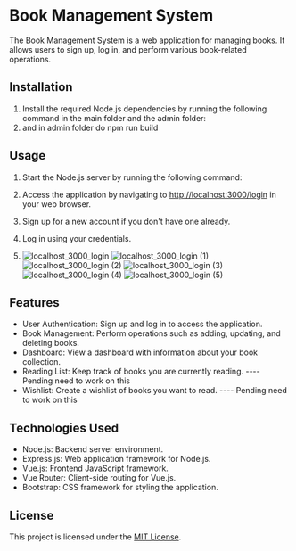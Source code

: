# Book Management System

The Book Management System is a web application for managing books. It allows users to sign up, log in, and perform various book-related operations.

## Installation

1. Install the required Node.js dependencies by running the following command in the main folder and the admin folder:
2. and in admin folder do npm run build
   

## Usage

1. Start the Node.js server by running the following command:


2. Access the application by navigating to [http://localhost:3000/login](http://localhost:3000/login) in your web browser.

3. Sign up for a new account if you don't have one already.

4. Log in using your credentials.
5. ![localhost_3000_login](https://github.com/KarthikeyaGit/book-management-system/assets/67959907/c63f9c7d-7d67-4e2b-97cf-41e5f877c188)
![localhost_3000_login (1)](https://github.com/KarthikeyaGit/book-management-system/assets/67959907/a305d6ac-ec8e-428a-bc17-7952a2558f42)
![localhost_3000_login (2)](https://github.com/KarthikeyaGit/book-management-system/assets/67959907/8753154d-4001-447c-bab3-4fe09ffd1255)
![localhost_3000_login (3)](https://github.com/KarthikeyaGit/book-management-system/assets/67959907/e19f9564-42f1-40e2-a812-931bce7609ba)
![localhost_3000_login (4)](https://github.com/KarthikeyaGit/book-management-system/assets/67959907/bd4c6b6a-6960-45af-b3ae-7a6f8b7817f8)
![localhost_3000_login (5)](https://github.com/KarthikeyaGit/book-management-system/assets/67959907/e4a3bc94-5f6a-4ec6-9c64-88693f604128)




## Features

- User Authentication: Sign up and log in to access the application.
- Book Management: Perform operations such as adding, updating, and deleting books.
- Dashboard: View a dashboard with information about your book collection.
- Reading List: Keep track of books you are currently reading. ---- Pending need to work on this
- Wishlist: Create a wishlist of books you want to read. ---- Pending need to work on this

## Technologies Used

- Node.js: Backend server environment.
- Express.js: Web application framework for Node.js.
- Vue.js: Frontend JavaScript framework.
- Vue Router: Client-side routing for Vue.js.
- Bootstrap: CSS framework for styling the application.

## License

This project is licensed under the [MIT License](LICENSE).
